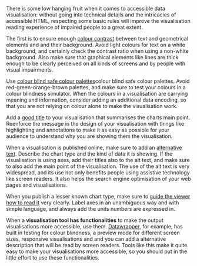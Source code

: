  There is some low hanging fruit when it comes to accessible data visualisation: without going into technical details and the intricacies of accessible HTML, respecting some basic rules will improve the visualisation reading experience of impaired people to a great extent.

The first is to ensure enough <span class='internal-link'>[colour contrast](colour-contrast)</span> between text and geometrical elements and and their background. Avoid light colours for text on a white background, and certainly check the contrast ratio when using a non-white background. Also make sure that graphical elements like lines are thick enough to be clearly perceived on all kinds of screens and by people with visual impairments.

Use <span class='internal-link'>[colour blind safe colour palettes](accessible-colour-palettes)</span>colour blind safe colour palettes. Avoid red-green-orange-brown palettes, and make sure to test your colours in a colour blindness simulator. When the colours in a visualisation are carrying meaning and information, consider adding an additional data encoding, so that you are not relying on colour alone to make the visualisation work.

Add a <span class='internal-link'>[good title](chart-titles)</span> to your visualisation that summarises the charts main point. Reenforce the message in the design of your visualisation with things like highlighting and annotations to make it as easy as possible for your audience to understand why you are showing them the visualisation.

When a visualisation is published online, make sure to add an <span class='internal-link'>[alternative text](alt-text)</span>. Describe the chart type and the kind of data it is showing. If the visualisation is using axes, add their titles also to the alt text, and make sure to also add the main point of the visualisation. The use of the alt text is very widespread, and its use not only benefits people using assistive technology like screen readers. It also helps the search engine optimisation of your web pages and visualisations.

When you publish a lesser known chart type, make sure to <span class='internal-link'>[guide the viewer how to read it](guiding-text)</span> very clearly. Label axes in an unambiguous way and with simple language, and always add the units numbers are expressed in.

When a **visualisation tool has functionalities** to make the output visualisations more accessible, use them. <span class='internal-link'>[Datawrapper](accessibility-in-datawrapper)</span>, for example, has built in testing for colour blindness, a preview mode for different screen sizes, responsive visualisations and and you can add a alternative description that will be read by screen readers. Tools like this make it quite easy to make your visualisations more accessible, so you should put in the little effort to use these functionalities.